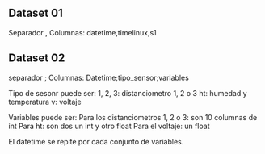 ## Dataset 01
Separador ,
Columnas: datetime,timelinux,s1

## Dataset 02
separador ;
Columnas: Datetime;tipo_sensor;variables

Tipo de sesonr puede ser:
 1, 2, 3: distanciometro 1, 2 o 3
 ht: humedad y temperatura
 v: voltaje

Variables puede ser:
 Para los distanciometros 1, 2 o 3: son 10 columnas de int
 Para ht: son dos un int y otro float
 Para el voltaje: un float

El datetime se repite por cada conjunto de variables.
